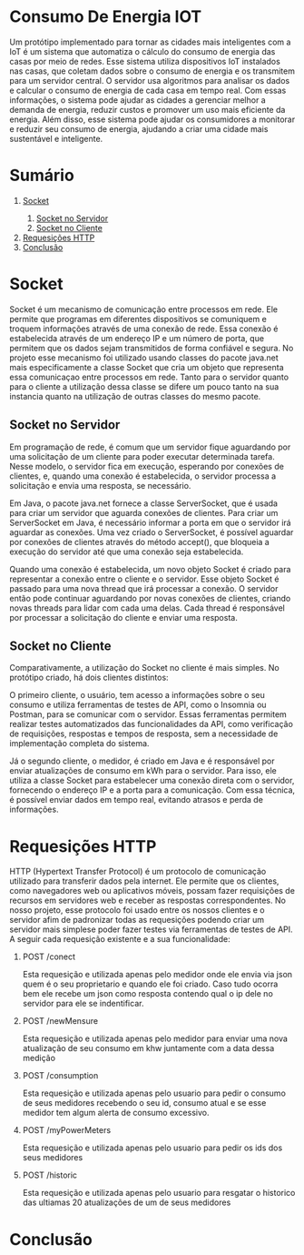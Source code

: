 # Consumo De Energia IOT
<p>
Um protótipo implementado para tornar as cidades mais inteligentes com a IoT é um sistema que automatiza o cálculo do consumo de energia das casas por meio de redes. Esse sistema utiliza dispositivos IoT instalados nas casas, que coletam dados sobre o consumo de energia e os transmitem para um servidor central. O servidor usa algoritmos para analisar os dados e calcular o consumo de energia de cada casa em tempo real. Com essas informações, o sistema pode ajudar as cidades a gerenciar melhor a demanda de energia, reduzir custos e promover um uso mais eficiente da energia. Além disso, esse sistema pode ajudar os consumidores a monitorar e reduzir seu consumo de energia, ajudando a criar uma cidade mais sustentável e inteligente.
</p>

<h1>Sumário</h1>
    <ol>
        <li><a href="#Socket">Socket</a></li> 
        <ol>
            <li><a href="#SocketNoServidor">Socket no Servidor</a></li> 
            <li><a href="#SocketNoCliente">Socket no Cliente</a></li> 
        </ol>
        <li><a href="#HTTP">Requesições HTTP</a></li>
        <li><a href="#Conclusao">Conclusão</a></li>
    </ol>
    
<div id="Socket">
    <h1>Socket</h1>
    <p>Socket é um mecanismo de comunicação entre processos em rede. Ele permite que programas em diferentes dispositivos se comuniquem e troquem informações através de uma conexão de rede. Essa conexão é estabelecida através de um endereço IP e um número de porta, que permitem que os dados sejam transmitidos de forma confiável e segura. No projeto esse mecanismo foi utilizado usando classes do pacote java.net mais especificamente a classe Socket que cria um objeto que representa essa comunicaçao entre processos em rede. Tanto para o servidor quanto para o cliente a utilização dessa classe se difere um pouco tanto na sua instancia quanto na utilização de outras classes do mesmo pacote.</p>
</div>

<div id="SocketNoServidor">
    <h2>Socket no Servidor</h2>    
    <p>Em programação de rede, é comum que um servidor fique aguardando por uma solicitação de um cliente para poder executar determinada tarefa. Nesse modelo, o servidor fica em execução, esperando por conexões de clientes, e, quando uma conexão é estabelecida, o servidor processa a solicitação e envia uma resposta, se necessário.</p>
    <p>Em Java, o pacote java.net fornece a classe ServerSocket, que é usada para criar um servidor que aguarda conexões de clientes. Para criar um ServerSocket em Java, é necessário informar a porta em que o servidor irá aguardar as conexões. Uma vez criado o ServerSocket, é possível aguardar por conexões de clientes através do método accept(), que bloqueia a execução do servidor até que uma conexão seja estabelecida.</p>
    <p>Quando uma conexão é estabelecida, um novo objeto Socket é criado para representar a conexão entre o cliente e o servidor. Esse objeto Socket é passado para uma nova thread que irá processar a conexão. O servidor então pode continuar aguardando por novas conexões de clientes, criando novas threads para lidar com cada uma delas. Cada thread é responsável por processar a solicitação do cliente e enviar uma resposta.</p>
</div>

<div id="SocketNoCliente">
    <h2>Socket no Cliente</h2> 
    <p>Comparativamente, a utilização do Socket no cliente é mais simples. No protótipo criado, há dois clientes distintos:</p>
    <p>O primeiro cliente, o usuário, tem acesso a informações sobre o seu consumo e utiliza ferramentas de testes de API, como o Insomnia ou Postman, para se comunicar com o servidor. Essas ferramentas permitem realizar testes automatizados das funcionalidades da API, como verificação de requisições, respostas e tempos de resposta, sem a necessidade de implementação completa do sistema.</p>
    <p>Já o segundo cliente, o medidor, é criado em Java e é responsável por enviar atualizações de consumo em kWh para o servidor. Para isso, ele utiliza a classe Socket para estabelecer uma conexão direta com o servidor, fornecendo o endereço IP e a porta para a comunicação. Com essa técnica, é possível enviar dados em tempo real, evitando atrasos e perda de informações.</p>
</div>


<div id="HTTP">
    <h1>Requesições HTTP</h1>
    <p>HTTP (Hypertext Transfer Protocol) é um protocolo de comunicação utilizado para transferir dados pela internet. Ele permite que os clientes, como navegadores web ou aplicativos móveis, possam fazer requisições de recursos em servidores web e receber as respostas correspondentes. No nosso projeto, esse protocolo foi usado entre os nossos clientes e o servidor afim de padronizar todas as requesições podendo criar um servidor mais simplese poder fazer testes via ferramentas de testes de API. A seguir cada requesição existente e a sua funcionalidade:</p>
    <ol>
        <li>POST /conect</li>
        <p>Esta requesição e utilizada apenas pelo medidor onde ele envia via json quem é o seu proprietario e quando ele foi criado. Caso tudo ocorra bem ele recebe um json como resposta contendo qual o ip dele no servidor para ele se indentificar.</p>
        <li>POST /newMensure</li>
        <p>Esta requesição e utilizada apenas pelo medidor para enviar uma nova atualização de seu consumo em khw juntamente com a data dessa medição</p>
        <li>POST /consumption</li>
        <p>Esta requesição e utilizada apenas pelo usuario para pedir o consumo de seus medidores recebendo o seu id, consumo atual e se esse medidor tem algum alerta de consumo excessivo.</p>
        <li>POST /myPowerMeters</li>
        <p>Esta requesição e utilizada apenas pelo usuario para pedir os ids dos seus medidores</p>
        <li>POST /historic</li>
        <p>Esta requesição e utilizada apenas pelo usuario para resgatar o historico das ultiamas 20 atualizações de um de seus medidores</p>
    </ol>
</div>

<div id="Conclusao">
    <h1>Conclusão</h1>
    
</div>
